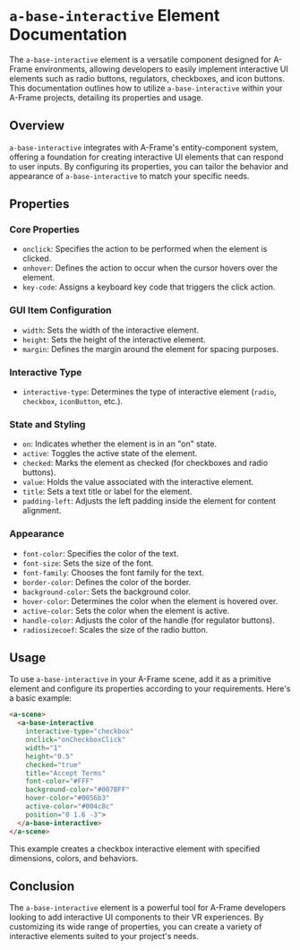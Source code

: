 # `a-base-interactive` Element Documentation

The `a-base-interactive` element is a versatile component designed for A-Frame environments, allowing developers to easily implement interactive UI elements such as radio buttons, regulators, checkboxes, and icon buttons. This documentation outlines how to utilize `a-base-interactive` within your A-Frame projects, detailing its properties and usage.

## Overview

`a-base-interactive` integrates with A-Frame's entity-component system, offering a foundation for creating interactive UI elements that can respond to user inputs. By configuring its properties, you can tailor the behavior and appearance of `a-base-interactive` to match your specific needs.

## Properties

### Core Properties

- `onclick`: Specifies the action to be performed when the element is clicked.
- `onhover`: Defines the action to occur when the cursor hovers over the element.
- `key-code`: Assigns a keyboard key code that triggers the click action.

### GUI Item Configuration

- `width`: Sets the width of the interactive element.
- `height`: Sets the height of the interactive element.
- `margin`: Defines the margin around the element for spacing purposes.

### Interactive Type

- `interactive-type`: Determines the type of interactive element (`radio`, `checkbox`, `iconButton`, etc.).

### State and Styling

- `on`: Indicates whether the element is in an "on" state.
- `active`: Toggles the active state of the element.
- `checked`: Marks the element as checked (for checkboxes and radio buttons).
- `value`: Holds the value associated with the interactive element.
- `title`: Sets a text title or label for the element.
- `padding-left`: Adjusts the left padding inside the element for content alignment.

### Appearance

- `font-color`: Specifies the color of the text.
- `font-size`: Sets the size of the font.
- `font-family`: Chooses the font family for the text.
- `border-color`: Defines the color of the border.
- `background-color`: Sets the background color.
- `hover-color`: Determines the color when the element is hovered over.
- `active-color`: Sets the color when the element is active.
- `handle-color`: Adjusts the color of the handle (for regulator buttons).
- `radiosizecoef`: Scales the size of the radio button.

## Usage

To use `a-base-interactive` in your A-Frame scene, add it as a primitive element and configure its properties according to your requirements. Here's a basic example:

```html
<a-scene>
  <a-base-interactive 
    interactive-type="checkbox"
    onclick="onCheckboxClick"
    width="1"
    height="0.5"
    checked="true"
    title="Accept Terms"
    font-color="#FFF"
    background-color="#007BFF"
    hover-color="#0056b3"
    active-color="#004c8c"
    position="0 1.6 -3">
  </a-base-interactive>
</a-scene>
```

This example creates a checkbox interactive element with specified dimensions, colors, and behaviors.

## Conclusion

The `a-base-interactive` element is a powerful tool for A-Frame developers looking to add interactive UI components to their VR experiences. By customizing its wide range of properties, you can create a variety of interactive elements suited to your project's needs.